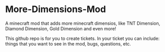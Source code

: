 # More-Dimensions-Mod
A minecraft mod that adds more minecraft dimensios, like TNT Dimension, Diamond Dimension, Gold Dimension and even more!

This github repo is for you to create tickets. In your ticket you can include: things that you want to see in the mod, bugs, questions, etc.
